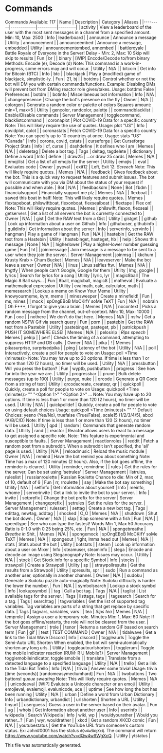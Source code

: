 # Commands
Commands Available: 117
| Name    | Description | Category | Aliases |
|---------|-------------|----------|---------|
| activity | View a leaderboard of the user with the most sent messages in a channel from a specified amount.  Min: 10, Max: 2500 | Info | leaderboard |
| announce | Announce a message | Utility | announcement |
| announceembed | Announce a message, embedded | Utility | announcementembed, annembed |
| battleroyale | Battle Royale of Everyone in the Server!  Delay - Min: 2, Max: 10 Skip will skip to results | Fun | br |
| binary | [WIP] Encode/Decode to/from binary  Methods: Encode (e), Decode (d)  Note: This command is a work-in-progress, some errors may and will occur. | Utility | N/A |
| bitcoin | Get info for Bitcoin (BTC) | Info | btc |
| blackjack | Play a (modified) game of blackjack, simplistic-ly. | Fun | 21, bj |
| botdms | Control whether or not the bot will DM you with certain commands/functions.  Example: Disabling DMs will prevent bot from DMing reactor role gives/takes.  Usage: botdms False | Preferences | botdm |
| botinfo | Miscellaneous bot information | Info | N/A |
| changepresence | Change the bot's presence on the fly | Owner | N/A |
| colorgen | Generate a random color or palette of colors  Squares amount: min=1, max=5 | Utility | gencolor, randcolor, palette |
| commandblacklist | Enable/Disable commands | Server Management | togglecommand, blacklistcommand |
| coronaplot | Plot COVID-19 Data for a specific country  Note: This will likely require the use of quotes.  Usage: plot "US" | Info | covidplot, cplot |
| coronastats | Fetch COVID-19 Data for a specific country  Note: You can specify up to 10 countries at once.  Usage: stats "US" "Canada" | Info | corona, covid, cstats |
| curseforge | Get Curseforge Project Stats | Info | cf, curse |
| dashdefine | It defines who I am | Memes | N/A |
| deletetag | Delete a bot tag. | Tags | deltag, tagdelete |
| dictionary | Define a word | Info | define |
| draw25 | ...or draw 25 cards | Memes | N/A |
| emojilist | Get a list of all emojis for the server | Utility | emojis |
| eval | Evaluates code | Owner | pyeval |
| exit12 | Left, Exit 12. *Screech*  Note: This will likely require quotes. | Memes | N/A |
| feedback | Gives feedback about the bot. This is a quick way to request features and submit issues. The bot will communicate with you via DM about the status of your request if possible and when able. | Bot | N/A |
| feedbackdm | None | Bot | fbdm |
| financialsupport | Financially support me plz | Memes | N/A |
| flexboat | I sawed this boat in half!  Note: This will likely require quotes. | Memes | flextapeboat, philswiftboat, flexonboat, flexsealboat |
| flextape | Flex on!  Note: This will likely require quotes. | Memes | philswift, flexon, flexseal |
| getservers | Get a list of all servers the bot is currently connected to | Owner | N/A |
| gist | Get the RAW text from a Gist | Utility | gistget |
| github | Look up information about a user on Github | Info | githubuser, githubinfo |
| guildinfo | Get information about the server | Info | serverinfo, servinfo |
| hangman | Play a game of Hangman | Fun | N/A |
| hastebin | Get the RAW text from a Hastebin | Utility | hastebinget, hasteget, hb |
| help | Shows this message | None | N/A |
| higherlower | Play a higher-lower number guessing game | Fun | hl |
| joinmessage | Join message is a message to be sent to a user when they join the server. | Server Management | joinmsg |
| kkchum | Krusty Krab > Chum Bucket | Memes | N/A |
| leaveserver | Make the bot leave a server | Owner | N/A |
| linus | Linus selfies ftw. | Memes | N/A |
| lmgtfy | When people can't Google, Google for them | Utility | lmg, google |
| lyrics | Search for lyrics for a song | Utility | lyric, lyr |
| magic8ball | The Magic 8 Ball says... | Fun | 8ball, magicball, magic8 |
| matheval | Evaluate a mathematical expression | Utility | evalmath, calc, calculator, math |
| memesearch | Lookup a meme on Know Your Meme | Utility | knowyourmeme, kym, meme |
| minesweeper | Create a minefield! | Fun | ms, mines |
| mock | spOngEBoB MoCKifY soMe TeXT | Fun | N/A |
| nobrain | Oh F***, I forgot to give you a brain. | Memes | N/A |
| nocontext | Picks a random message from the channel, out-of-context.  Min: 10, Max: 10000 | Fun | ooc |
| nothere | We don't do that here. | Memes | N/A |
| nsfw | Get a random NSFW Gif via search query | Fun | porn |
| pastebin | Get the RAW text from a Pastebin | Utility | pastebinget, pasteget, pb |
| patrickpush | PUSH IT SOMEWHERE ELSE! | Memes | N/A |
| pelosirip | *Rips speech* | Memes | pelrip |
| perf | Checks the timing of a command, attempting to suppress HTTP and DB calls. | Owner | N/A |
| pika | ! | Memes | pikasurprise, surprisedpika |
| ping | Latency of the bot | Utility | N/A |
| poll | Interactively, create a poll for people to vote on  Usage: poll <Time (minutes)> <Question>  Note: You may have up to 20 options. If time is less than 1 or more than 120 (2 hours), no timer will be used. | Utility | N/A |
| pressbutton | Will you press the button? | Fun | wyptb, pushbutton |
| progress | See how far into the year we are. | Utility | progressbar |
| prune | Bulk delete messages (up to 100) | Utility | purge, nuke |
| qrcode | Generate a QR Code from a string of text | Utility | qrcodecreate, createqr, qr |
| quickpoll | Quickly, create a poll for people to vote on  Usage: quickpoll <Time (minutes)> "<Question>" "<Option 1>" "<Option 2>" ...  Note: You may have up to 20 options. If time is less than 1 or more than 120 (2 hours), no timer will be used. | Utility | N/A |
| quickpolldef | Quickly, create a poll for people to vote on using default choices  Usage: quickpoll <Time (minutes)> "<Question>" "<Default Choice>"  Default Choices: yesno (Yes/No), truefalse (True/False), scale15 (1/2/3/4/5), abcd (A/B/C/D)  Note: If time is less than 1 or more than 120 (2 hours), no timer will be used. | Utility | qpd |
| random | Commands that generate random data. | Utility | rand |
| reactor | Reactor allows users to react to a message to get assigned a specific role.  Note: This feature is experimental and susceptible to faults. | Server Management | reactionroles |
| reddit | Fetch a random post from a subreddit.  When a subreddit isn't specified, the 'all' page is used. | Utility | N/A |
| reloadmusic | Reload the music module | Owner | N/A |
| remind | Have the bot remind you about something  Note: Time has a max of 120 minutes (2 hours). Also, if the bot goes offline, the reminder is cleared. | Utility | reminder, remindme |
| rules | Get the rules for the server.  Can be set using 'setrules' | Server Management | listrules, ruleslist |
| russianroulette | Russian Roulette  Chance to die: Min of 2, max of 10, default of 6 | Fun | rr, rroulette |
| say | Make the bot say something | Utility | N/A |
| selfinfo | Get information about yourself | Info | meinfo, whome |
| serverinvite | Get a link to invite the bot to your server. | Info | invite |
| setprefix | Change the bot prefix for the server | Server Management | changeprefix |
| setrules | Set the rules for the server. | Server Management | rulesset |
| settag | Create a new bot tag. | Tags | edittag, newtag, addtag |
| shocked | O_O | Memes | N/A |
| shutdown | Shut the bot down. | Owner | N/A |
| slap | Slap someone with a fish | Fun | N/A |
| speedtype | See who can type the fastest!  Words Min 1, Max 50  Accuracy Ratio is 0-1.0 with 0.25 being 25%, etc. | Fun | N/A |
| spongebreathe | *Breathe in* Shit. | Memes | N/A |
| spongemock | spOngEBoB MoCKifY soMe TeXT | Memes | N/A |
| spongeout | 'Ight, Imma head out | Memes | N/A |
| stats | Stats about the bot | Utility | botstats |
| steam | Look up information about a user on Mixer | Info | steamuser, steaminfo |
| stega | Encode and decode an image using Steganography  Note: Issues may occur. | Utility | N/A |
| stock | Get Stock info for a specific Symbol | Info | stocks |
| strawpoll | Create a Strawpoll | Utility | sp |
| strawpollresults | Get the results from a Strawpoll | Utility | spresults, spr |
| sudo | Run a command as another user, optionally in another channel. | Owner | N/A |
| sudoku | Generate a Sudoku puzzle auto-magically  Note: Sudoku difficulty is harder the lower the number. | Fun | N/A |
| symbolsearch | Lookup a stock symbol | Info | lookupsymbol |
| tag | Call a bot tag. | Tags | N/A |
| taglist | List available tags for the server. | Tags | listtags, tags |
| tagsearch | Search for a tag. | Tags | searchtag |
| tagvariables | Get the list of supported tag variables.  Tag variables are parts of a string that get replace by specific data. | Tags | tagvars, variables, vars |
| tea | *Sips tea* | Memes | N/A |
| temprole | Assign a user a temporary role.  Minutes Min: 1, Max: 60  Note: If the bot goes offline/restarts, the role will not be cleared from the user. | Server Management | trole |
| tenor | Returns a random GIF based on search term | Fun | gif |
| test | TEST COMMAND | Owner | N/A |
| tidalwave | Get a link to the Tidal Wave Discord | Info | discord |
| toggleaurls | Toggle the Semi-Auto URL Shorten  When enabled, the bot will semi-automatically shorten any long urls. | Utility | toggleautourlshorten |
| togglerum | Toggle the mobile indicator reaction (RUM: R U Mobile?) | Server Management | togglemobileindicator, toggleismobile |
| translate | Translate from a detected language to a specified language | Utility | N/A |
| trello | Get a link to the Tidal Bot Trello | Info | N/A |
| trivia | Answer some trivia!  Usage: trivia [time (seconds)] [randomeasymediumhard]  | Fun | N/A |
| twobuttons | Two buttons! *queue sweating*  Note: This will likely require quotes.         | Memes | N/A |
| unicodeeval | [WIP] Evalutate a Unicode character or an emoji | Utility | emojieval, evalemoji, evalunicode, uce |
| uptime | See how long the bot has been running | Utility | N/A |
| urban | Define a word from Urban Dictionary | Info | urbandictionary, urbandict |
| urlshorten | Shorten a URL | Utility | tinyurl |
| userguess | Guess a user in the server based on their avatar. | Fun | ug |
| whois | Get information about another user | Info | userinfo |
| wikipedia | Search Wikipedia | Info | wiki, wp |
| wouldyourather | Would you rather...? | Fun | wyr, wouldrather |
| xkcd | Get a random XKCD comic | Fun | N/A |
| youtubestatus | Get the YouTube URL from someone's custom status.  Ex: John#0001 has the status `dQw4w9WgXcQ`. The command will return https://www.youtube.com/watch?v=dQw4w9WgXcQ. | Utility | ytstatus |

This file was automatically generated.